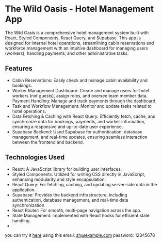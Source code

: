 # The Wild Oasis - Hotel Management App

The Wild Oasis is a comprehensive hotel management system built with React, Styled Components, React Query, and Supabase. This app is designed for internal hotel operations, streamlining cabin reservations and workforce management with an intuitive dashboard for managing users (workers), handling payments, and other administrative tasks.

## Features

- Cabin Reservations: Easily check and manage cabin availability and bookings.
- Worker Management Dashboard: Create and manage users for hotel workers (not guests), assign roles, and oversee team member data.
Payment Handling: Manage and track payments through the dashboard.
- Task and Workflow Management: Monitor and update tasks related to hotel operations.
- Data Fetching & Caching with React Query: Efficiently fetch, cache, and synchronize data for bookings, payments, and worker information, ensuring a responsive and up-to-date user experience.
- Supabase Backend: Used Supabase for authentication, database management, and real-time updates, ensuring seamless interaction between the frontend and backend.

## Technologies Used
- React: A JavaScript library for building user interfaces.
- Styled Components: Utilized for writing CSS directly in JavaScript, enhancing modularity and style encapsulation.
- React Query: For fetching, caching, and updating server-side data in the application.
- Supabase: Provides the backend infrastructure, including authentication, database management, and real-time data synchronization.
- React Router: For smooth, multi-page navigation across the app.
- State Management: Implemented with React hooks for efficient state handling.
- 
you can try it [here](https://the-wild-oasis-eight-theta.vercel.app/login)
using this email: ah@example.com  password: 12345678

